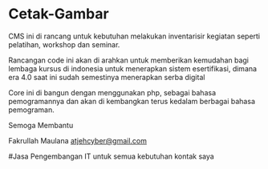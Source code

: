 # Cetak-Gambar

CMS ini di rancang untuk kebutuhan melakukan inventarisir kegiatan seperti pelatihan, workshop dan seminar.

Rancangan code ini akan di arahkan untuk memberikan kemudahan bagi lembaga kursus di indonesia untuk menerapkan sistem esertifikasi, dimana era 4.0 saat ini sudah
semestinya menerapkan serba digital

Core ini di bangun dengan menggunakan php, sebagai bahasa pemogramannya dan akan di kembangkan terus kedalam berbagai bahasa pemograman.

Semoga Membantu


Fakrullah Maulana
atjehcyber@gmail.com

#Jasa Pengembangan IT untuk semua kebutuhan kontak saya

